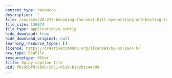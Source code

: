 ```yaml
---
content_type: resource
description: ''
file: /courses/20-219-becoming-the-next-bill-nye-writing-and-hosting-the-educational-show-january-iap-2015/fbcd56fd6b955d51d610b192b1c446d9_VHyCh1mDneE.srt
file_size: 136874
file_type: application/x-subrip
hide_download: true
hide_download_original: null
learning_resource_types: []
license: https://creativecommons.org/licenses/by-nc-sa/4.0/
ocw_type: OCWFile
resourcetype: Other
title: 3play caption file
uid: fbcd56fd-6b95-5d51-d610-b192b1c446d9
---
```

